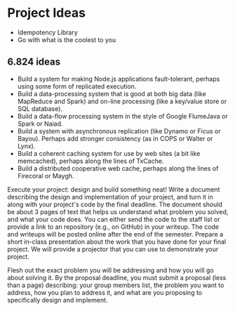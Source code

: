 # Project Ideas

- Idempotency Library
- Go with what is the coolest to you

## 6.824 ideas

- Build a system for making Node.js applications fault-tolerant, perhaps using some form of replicated execution.
- Build a data-processing system that is good at both big data (like MapReduce and Spark) and on-line processing (like a key/value store or SQL database).
- Build a data-flow processing system in the style of Google FlumeJava or Spark or Naiad.
- Build a system with asynchronous replication (like Dynamo or Ficus or Bayou). Perhaps add stronger consistency (as in COPS or Walter or Lynx).
- Build a coherent caching system for use by web sites (a bit like memcached), perhaps along the lines of TxCache.
- Build a distributed cooperative web cache, perhaps along the lines of Firecoral or Maygh.

Execute your project: design and build something neat!
Write a document describing the design and implementation of your project, and turn it in along with your project's code by the final deadline. The document should be about 3 pages of text that helps us understand what problem you solved, and what your code does. You can either send the code to the staff list or provide a link to an repository (e.g., on GitHub) in your writeup. The code and writeups will be posted online after the end of the semester.
Prepare a short in-class presentation about the work that you have done for your final project. We will provide a projector that you can use to demonstrate your project.

Flesh out the exact problem you will be addressing and how you will go about solving it. By the proposal deadline, you must submit a proposal (less than a page) describing: your group members list, the problem you want to address, how you plan to address it, and what are you proposing to specifically design and implement.
